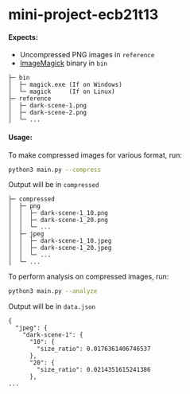 # mini-project-ecb21t13

#### Expects:

- Uncompressed PNG images in `reference`
- [ImageMagick](https://imagemagick.org/script/download.php) binary in `bin`

```
├─ bin
│  ├─ magick.exe (If on Windows) 
│  └─ magick     (If on Linux)
├─ reference
│  ├─ dark-scene-1.png
│  ├─ dark-scene-2.png
│  └─ ...
```

#### Usage:

To make compressed images for various format, run:
```bash
python3 main.py --compress
```

Output will be in `compressed`
```
├─ compressed
│  ├─ png
│  │  ├─ dark-scene-1_10.png
│  │  ├─ dark-scene-1_20.png
│  │  └─ ...
│  ├─ jpeg
│  │  ├─ dark-scene-1_10.jpeg
│  │  ├─ dark-scene-1_20.jpeg
│  │  └─ ...
│  └─ ...
```

To perform analysis on compressed images, run:
```bash
python3 main.py --analyze
```

Output will be in `data.json`
```
{
  "jpeg": {
    "dark-scene-1": {
      "10": {
        "size_ratio": 0.0176361406746537
      },
      "20": {
        "size_ratio": 0.0214351615241386
      },
...
```
